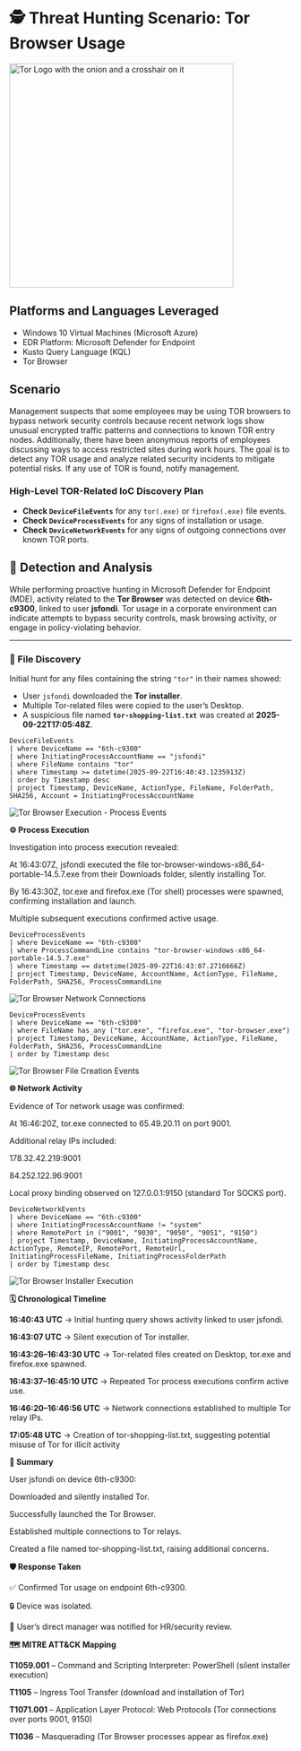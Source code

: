 # 🕵️ Threat Hunting Scenario: Tor Browser Usage

<img width="400" src="https://github.com/user-attachments/assets/44bac428-01bb-4fe9-9d85-96cba7698bee" alt="Tor Logo with the onion and a crosshair on it"/>

## Platforms and Languages Leveraged
- Windows 10 Virtual Machines (Microsoft Azure)
- EDR Platform: Microsoft Defender for Endpoint
- Kusto Query Language (KQL)
- Tor Browser

##  Scenario

Management suspects that some employees may be using TOR browsers to bypass network security controls because recent network logs show unusual encrypted traffic patterns and connections to known TOR entry nodes. Additionally, there have been anonymous reports of employees discussing ways to access restricted sites during work hours. The goal is to detect any TOR usage and analyze related security incidents to mitigate potential risks. If any use of TOR is found, notify management.

### High-Level TOR-Related IoC Discovery Plan

- **Check `DeviceFileEvents`** for any `tor(.exe)` or `firefox(.exe)` file events.
- **Check `DeviceProcessEvents`** for any signs of installation or usage.
- **Check `DeviceNetworkEvents`** for any signs of outgoing connections over known TOR ports.



## 🔎 Detection and Analysis  

While performing proactive hunting in Microsoft Defender for Endpoint (MDE), activity related to the **Tor Browser** was detected on device **6th-c9300**, linked to user **jsfondi**. Tor usage in a corporate environment can indicate attempts to bypass security controls, mask browsing activity, or engage in policy-violating behavior.

---

### 📂 File Discovery  

Initial hunt for any files containing the string `"tor"` in their names showed:  

- User `jsfondi` downloaded the **Tor installer**.  
- Multiple Tor-related files were copied to the user’s Desktop.  
- A suspicious file named **`tor-shopping-list.txt`** was created at **2025-09-22T17:05:48Z**.  

```kql
DeviceFileEvents
| where DeviceName == "6th-c9300"
| where InitiatingProcessAccountName == "jsfondi"
| where FileName contains "tor"
| where Timestamp >= datetime(2025-09-22T16:40:43.1235913Z)
| order by Timestamp desc
| project Timestamp, DeviceName, ActionType, FileName, FolderPath, SHA256, Account = InitiatingProcessAccountName
```



![Tor Browser Execution - Process Events](../images/tor-browser-usage-1.png)




**⚙️ Process Execution**

Investigation into process execution revealed:

At 16:43:07Z, jsfondi executed the file tor-browser-windows-x86_64-portable-14.5.7.exe from their Downloads folder, silently installing Tor.

By 16:43:30Z, tor.exe and firefox.exe (Tor shell) processes were spawned, confirming installation and launch.

Multiple subsequent executions confirmed active usage.




```kql
DeviceProcessEvents
| where DeviceName == "6th-c9300"
| where ProcessCommandLine contains "tor-browser-windows-x86_64-portable-14.5.7.exe"
| where Timestamp == datetime(2025-09-22T16:43:07.2716666Z)
| project Timestamp, DeviceName, AccountName, ActionType, FileName, FolderPath, SHA256, ProcessCommandLine
```


![Tor Browser Network Connections](../images/tor-browser-usage-2.png)




```kql
DeviceProcessEvents
| where DeviceName == "6th-c9300"
| where FileName has_any ("tor.exe", "firefox.exe", "tor-browser.exe")
| project Timestamp, DeviceName, AccountName, ActionType, FileName, FolderPath, SHA256, ProcessCommandLine
| order by Timestamp desc
```



![Tor Browser File Creation Events](../images/tor-browser-usage-3.png)





**🌐 Network Activity**

Evidence of Tor network usage was confirmed:

At 16:46:20Z, tor.exe connected to 65.49.20.11 on port 9001.

Additional relay IPs included:

178.32.42.219:9001

84.252.122.96:9001

Local proxy binding observed on 127.0.0.1:9150 (standard Tor SOCKS port).




```kql
DeviceNetworkEvents
| where DeviceName == "6th-c9300"
| where InitiatingProcessAccountName != "system"
| where RemotePort in ("9001", "9030", "9050", "9051", "9150")
| project Timestamp, DeviceName, InitiatingProcessAccountName, ActionType, RemoteIP, RemotePort, RemoteUrl, InitiatingProcessFileName, InitiatingProcessFolderPath
| order by Timestamp desc
```



![Tor Browser Installer Execution](../images/tor-browser-usage-4.png)




**🗓️ Chronological Timeline**

**16:40:43 UTC** → Initial hunting query shows activity linked to user jsfondi.

**16:43:07 UTC** → Silent execution of Tor installer.

**16:43:26–16:43:30 UTC** → Tor-related files created on Desktop, tor.exe and firefox.exe spawned.

**16:43:37–16:45:10 UTC** → Repeated Tor process executions confirm active use.

**16:46:20–16:46:56 UTC** → Network connections established to multiple Tor relay IPs.

**17:05:48 UTC** → Creation of tor-shopping-list.txt, suggesting potential misuse of Tor for illicit activity






**📌 Summary**

User jsfondi on device 6th-c9300:

Downloaded and silently installed Tor.

Successfully launched the Tor Browser.

Established multiple connections to Tor relays.

Created a file named tor-shopping-list.txt, raising additional concerns.




**🛡️ Response Taken**

✅ Confirmed Tor usage on endpoint 6th-c9300.

🔒 Device was isolated.

👤 User’s direct manager was notified for HR/security review.





**🗺️ MITRE ATT&CK Mapping**

**T1059.001** – Command and Scripting Interpreter: PowerShell (silent installer execution)

**T1105** – Ingress Tool Transfer (download and installation of Tor)

**T1071.001** – Application Layer Protocol: Web Protocols (Tor connections over ports 9001, 9150)

**T1036** – Masquerading (Tor Browser processes appear as firefox.exe)
